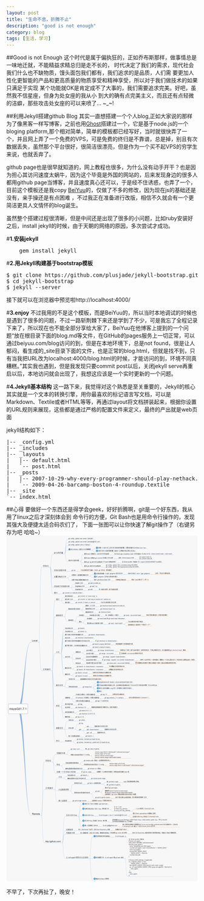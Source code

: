 ```yaml
---
layout: post
title: "生命不息，折腾不止"
description: "good is not enough"
category: blog
tags: [生活，学习]
---
```


##Good is not Enough
这个时代是属于偏执狂的，正如乔布斯那样，做事情总是一味地迁就，不能精益求精总归是走不长的，
时代决定了我们的需求，现代社会我们什么也不缺物质，馒头面包我们都有，我们追求的是品质，人们需
要更加人性化更智能的产品和更高质量的物质享受和精神享受，所以对于我们做技术的如果只满足于实现
某个功能就OK是肯定成不了大事的，我们需要追求完美。好吧，虽然我不信星座，但身为处女座的我从小
到大的确有点完美主义，而且还有点轻微的洁癖，那些攻击处女座的可以来喷了... ~_~!


##利用Jekyll搭建github Blog
其实一直想搭建一个个人blog,正如大家说的那样为了像黑客一样写博客，之前也用[Ghost][1]搭建过一个，它是基于node.js的一个bloging platform,那个相对简单，简单的模板都已经写好，当时就很快弄了一个，并且网上弄了一个免费的VPS，可是免费的终归是不靠谱，总是掉，别且有次数据丢失，虽然那个平台很好，很简洁很漂亮，但是作为一个买不起VPS的穷学生来说，也就丢弃了。


github page也是很早就知道的，网上教程也很多，为什么没有动手开干？也是因为担心其访问速度太蜗牛，因为这个毕竟是外国的网站的，后来发现身边的很多人都用github page当博客，并且速度真心还可以，于是经不住诱惑，也弄了一个，目前这个模板还是我copy [BeiYuu][2]的，仅做了不多的修改，因为现在js的基础还是没有，亲手操还是有点困难
，不过我正在准备进行改版，相信不久就会有一个更简洁更具人文情怀的blog诞生。


虽然整个搭建过程很清晰，但是中间还是出现了很多的小问题，比如ruby安装好之后，install jekyll的时候，由于天朝的网络的原因，多次尝试才成功。



#**1.安装jekyll**


<pre class="prettify">
	gem install jekyll
</pre>


#**2.用Jekyll构建基于bootstrap模板**


<pre class="prettify">
$ git clone https://github.com/plusjade/jekyll-bootstrap.git
$ cd jekyll-bootstrap
$ jekyll --server
</pre>
接下就可以在浏览器中预览啦http://localhost:4000/


#**3.enjoy**
不过我用的不是这个模板，而是BeiYuu的，所以当时本地调试的时候也是遇到了很多的问题，不过一路斩荆棘下来还是学到了不少，可是我忘了全程记录下来了，所以现在也不能全部分享给大家了，BeiYuu在他博客上提到的一个问题“放在根目录下面的blog.md等文件，在GitHub的pages服务上一切正常，可以通过beiyuu.com/blog访问的到，但是在本地环境下，总是not found，很是让人郁闷，看生成的_site目录下面的文件，也是正常的blog.html，但就是找不到，只有当我把URL改为localhost:4000/blog.html的时候，才能访问的到，环境不同真糟糕。”其实我也遇到，但是我发现只要commit post以后，关闭jekyll serve再重启以后，本地访问就会出现了，我想这应该是一个实时更新的一个问题。


#**4.Jekyll基本结构**
这一路下来，我觉得对这个熟悉是至关重要的，Jekyll的核心其实就是一个文本的转换引擎，用你最喜欢的标记语言写文档，可以是Markdown、Textile或者HTML等等，再通过layout将文档拼装起来，根据你设置的URL规则来展现，这些都是通过严格的配置文件来定义，最终的产出就是web页面


jekyll结构如下：
<pre class="prettify">
|-- _config.yml
|-- _includes
|-- _layouts
|   |-- default.html
|   `-- post.html
|-- _posts
|   |-- 2007-10-29-why-every-programmer-should-play-nethack.textile
|   `-- 2009-04-26-barcamp-boston-4-roundup.textile
|-- _site
`-- index.html
</pre>


##心得
要做好一个东西还是得学会geek，好好折腾啊，git是一个好东西，我从用了linux之后才深刻体会到 命令行的方便，Git Bash也是用命令行操作的，发现其强大及便捷太适合码农们了，
下面一张图可以让你快速了解git操作了（右键另存为吧  哈哈~）![Git](/images/githubpages/git.png)


不早了，下次再扯了，晚安！


[1]:https://ghost.org/
[2]:http://jekyllrb.com/
